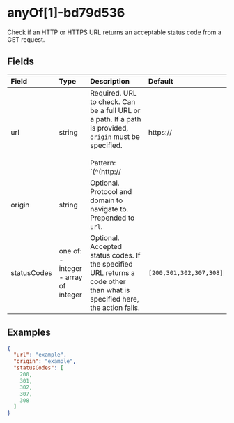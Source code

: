 
# anyOf[1]-bd79d536

Check if an HTTP or HTTPS URL returns an acceptable status code from a GET request.

## Fields

Field | Type | Description | Default
:-- | :-- | :-- | :--
url | string | Required. URL to check. Can be a full URL or a path. If a path is provided, `origin` must be specified.<br/><br/>Pattern: `(^(http://|https://|/).*|\$[A-Za-z0-9_]+)` | 
origin | string | Optional. Protocol and domain to navigate to. Prepended to `url`. | 
statusCodes | one of:<br/>- integer<br/>- array of integer | Optional. Accepted status codes. If the specified URL returns a code other than what is specified here, the action fails. | ``[200,301,302,307,308]``

## Examples

```json
{
  "url": "example",
  "origin": "example",
  "statusCodes": [
    200,
    301,
    302,
    307,
    308
  ]
}
```
